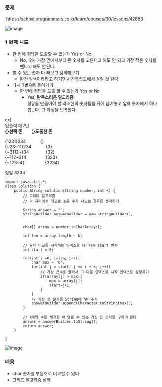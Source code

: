 ### **문제**         

 https://school.programmers.co.kr/learn/courses/30/lessons/42883

![image](https://github.com/sunwon12/Today-I-Learn/assets/92251131/88e8a15a-287c-4b63-b9a6-918ed0c7d750)

### **1 번째 시도**   

-   한 번에 정답을 도출할 수 있는가 Yes or No
    -   No, 숫자 가장 앞에서부터 큰 숫자를 고른다고 해도 안 되고 가장 작은 숫자를 뺀다고 해도 안된다.
-   뺄 수 있는 숫자 다 빼보고 탐색해보기
    -   완전 탐색이라라고 하기엔 시간복잡도에서 걸릴 것 같다
-   다시 2번으로 돌아가기 
    -   한 번에 정답을 도출 할 수 있는가 Yes or No
        -   Yes, **탐욕스러운 알고리즘**  
            정답을 만들어야 할 최소한의 숫자들을 뒤에 남겨놓고 앞에 숫자에서 하나 뽑는다. 그 과정을 반복한다.

ex)  
입출력 예2번  
**{}선택 존         {}도출한 존**

{1231}234            {}  
{~23~11}234            {3}  
{~3112~}34              {32}  
{~112~3}4                {323}  
{~123~4}                 {3234}

정답 3234

```
import java.util.*;
class Solution {
    public String solution(String number, int k) {
        // 그리디 알고리즘
        // 각 자리에서 최고로 높은 수가 나오는 경우를 생각하기
        
        String answer = "";
        StringBuilder answerBuilder = new StringBuilder();

        
        char[] array = number.toCharArray();
        
        int len = array.length - k;
        
        // 문자 비교를 시작하는 인덱스를 나타내는 start 변수 
        int start = 0;

        for(int i =0; i<len; i++){
            char max = '0';
            for(int j = start; j <= i + k; j++){
                // 가장 큰수를 골라서 그 다음 인덱스를 시작 인덱스로 설정하기 
                if(array[j] > max){
                    max = array[j];
                    start=j+1;
                }
            }
            // 가장 큰 문자를 String에 넣어주기
            answerBuilder.append(Character.toString(max));
        }
        
        // k개의 수를 제거할 때 얻을 수 있는 가장 큰 숫자를 구하려 한다 
        answer = answerBuilder.toString();
        return answer;
    }
    
}
```

![image](https://github.com/sunwon12/Today-I-Learn/assets/92251131/0c01fdbc-bb1a-41af-a989-16bf9958935e)

### **배움**

-   char 숫자를 부등호로 비교할 수 있다
-   그리드 알고리즘 심화
